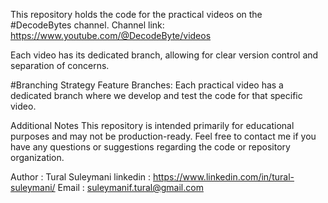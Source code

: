 This repository holds the code for the practical videos on the #DecodeBytes channel.
Channel link: https://www.youtube.com/@DecodeByte/videos

Each video has its dedicated branch, allowing for clear version control and separation of concerns.

#Branching Strategy
Feature Branches: Each practical video has a dedicated branch where we develop and test the code for that specific video.

Additional Notes
This repository is intended primarily for educational purposes and may not be production-ready.
Feel free to contact me if you have any questions or suggestions regarding the code or repository organization.

Author : Tural Suleymani
linkedin : https://www.linkedin.com/in/tural-suleymani/
Email : suleymanif.tural@gmail.com

